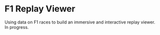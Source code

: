 # F1 Replay Viewer

Using data on F1 races to build an immersive and interactive replay viewer. In progress.
